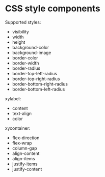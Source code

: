 # CSS style components

Supported styles:

- visibility
- width
- height
- background-color
- background-image
- border-color
- border-width
- border-radius
- border-top-left-radius
- border-top-right-radius
- border-bottom-right-radius
- border-bottom-left-radius

xylabel:

- content
- text-align
- color

xycontainer:

- flex-direction
- flex-wrap
- column-gap
- align-content
- align-items
- justify-items
- justify-content
